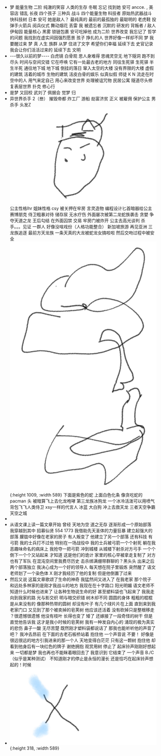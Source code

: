 - 梦
  能量生物
  二阶 纯澈的笑容
  人类的生存
  冬眠 忘记 找到她 安可 ancce.  , 美容店 错乱 长夜
  四个孩子 三种兵 战斗
  四个能量生物
  科技者 原始热武器战斗 快科技树 日本 安可 她是敌人？ 最纯真的 最前的最孤独的 最聪明的
  老虎鞋 投弹手火箭兵 阅兵仪式 舞动烟花 丢雷
  我
  被遗忘者 沉默的 研发的
  背叛者 / 敌人 伊甸园 能量核心 黑雾 锁链包裹
  安可吃掉他 成为二阶 世界改变 我忘记了 哲学的问题
  我找到在虚实间因强烈愿景 孩子 挣扎的人
  世界好像一样却不同 梦 我要醒过来 梦 真 人生 族群 从梦 住进了文字
  希望你们幸福 延续下去
  史官记录
  我会让你们活活过来的 延续下去 文明
- ---很久以前的梦----
  白虎镜 白骨观 思人身难得 思魂灵空无
  地下隧洞 跑不到尽头 时间与空间交错 它在呼唤 它有一处最古老的地方 同往生死驿
  生死驿 半生半死 通往地下城
  地下城 倒挂的落日 窜入太空的大楼 没有界限的大楼 虚假的建筑 活着的城市 生物的建筑 活皮白骨的娱乐 似真似假
  师徒 K N  流走在时空中的人 用气来定自己 用心来改变世界 处理被诅咒物 民居公寓 隧道尽头修复表层世界 扑克
  修心行
- 是梦
  又回校
  武刘了
  佩据会
  觉梦
  归
- 异世界杀手 2（叁）
  摧毁帝都 炸工厂 游船 劫富济贫 正义
  被雇佣 保护公主
  男杀手 头发Z 
  ![SAVE_20240310_111843.jpg](../assets/SAVE_20240310_111843_1710040781985_0.jpg) 
  公主性格lhr 姐妹性格 csy
  被关押在牢房
  言灵造物 编程设计匕首暗器给公主 赛博朋克
  侍卫粗暴对待 储存尿 无水疗伤
  外面屡次被第二龙蛇族袭击
  贪婪 争夺天道之龙
  王后勾结 在外面囚禁 交易
  牢房门被炸开 公主去高光谈判
  杀手。。。见证 一群人 好像没啥戏份（人格功能整合）
  新加坡旅游 再见亚洲
  三龙族追逐
  最前方天龙族 一条天真的大龙被蛇龙女搞啦啦 然后交吻过程中被安全
  ![SAVE_20240310_111848.jpg](../assets/SAVE_20240310_111848_1710040768611_0.jpg){:height 1009, :width 589} 
  下面是紫色的蛇 上面白色化条 像贪吃蛇的pacman 头 被暗算飞上去化龙咆哮
  第三龙族冰狗龙 一个冰冷活泼可以用喷气背包飞飞人类侍卫 
  xsy一样的代言人  冰蓝 大白狗
  冲上去救天龙 三者天空争霸 天空之城
-
- 从语文课上读一篇文章开始
  曾经 天地为空 道之无存
  逐渐形成一个原始部落 我穿越到其中 招募仙贤
  554 1773
  我借助先天圣体的力量狂暴 建立起强大的部落
  朦胧中好像在老家的房子
  有人叛变了
  他建立了另一个部落 还有科技 有弓箭 我的士兵打不过他
  特别在一场战役中
  我的士兵被弓箭一个个射死 躺在我恶趣味命名的病床上
  我抢夺一把弓箭 冲到城楼
  从城楼下射杀对方弓手 一个个倒下一个个又站起来
  才知道 这是他们的诡计
  家里的核心早被拿走复制了
  对方也有了军队
  在混沌空间里我费尽历史 击杀绑满绷带群聊的？黑头头
  出来之后 两个部落独立
  我决心成为一个好的领导人 每天想在院子里锻炼
  突然醒了
  语文老师划了一个染色体 X
  刚才我经历了他的复制
  但是他倒置了过来
- 然后又说
  这篇文章歌颂了生命的神奇
  我猛然间又进入了
  在我老家
  那个院子 和远处多林家的是刚才我战斗的地方
  我现在在十字路口
  阳光明媚
  语文老师不知道什么时候也进来了
  让各种生物说生命的好
  甚至塑料袋也飞起来了
  我我走向到我家的路
  光与影交织
  明与暗交织错
  树木却不同
  圆圆的身体 粗粗的棍棍 是从来没有的 像那种热带的圆树 却没有叶子 有几个绿片片在上面
  直到来到我老家门口
  又见到了那个被卖掉的皂荚树 他应该还活着 没有砍掉只是整根移走 ？很遗憾很遗憾
  他没有枝叶 长得也变了 矮了 还嫁接了一段奇怪的树干 
  但是 直觉他告诉我
  这才是我小时候的皂荚树
  我有一种发自内心的 涌现的极为真实的悲伤 鼻子一酸 无尽苦楚
  既然刚才塑料袋都说话了 那我也能听听他的声音了吧？
  我冲去昂前 在下面的古老石板桥站着 抱住他
  一个声音说 不要！
  好像是很远很远的地方引我进来的那一个人
  天地变得白茫茫
  只有这一颗树
  抱住他
  却看到他身后有一块红色的牌子
  谢绝拥抱 观赏用树
  停止了 起床铃声刚刚好想起来 一切都是梦 我也再也不能眯着眼回去了 我意识到 它结束了
  一个声音 B./C （似乎是某种测试）
  不知道刚才的停止是永恒的漫长 还是恰巧在起床铃声想起的！时候
- ![SAVE_20240317_111239.jpg](../assets/SAVE_20240317_111239_1710645221085_0.jpg){:height 318, :width 589}